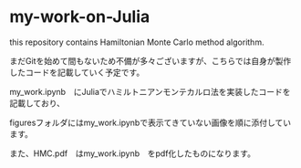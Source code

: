 # my-work-on-Julia
this repository contains Hamiltonian Monte Carlo method algorithm.

まだGitを始めて間もないため不備が多々ございますが、こちらでは自身が製作したコードを記載していく予定です。

my_work.ipynb　にJuliaでハミルトニアンモンテカルロ法を実装したコードを記載しており、

figuresフォルダにはmy_work.ipynbで表示てきていない画像を順に添付しています。

また、HMC.pdf　はmy_work.ipynb　をpdf化したものになります。
